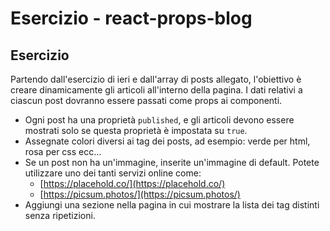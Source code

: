 # Esercizio - react-props-blog

## Esercizio

Partendo dall'esercizio di ieri e dall'array di posts allegato, l'obiettivo è creare dinamicamente gli articoli all'interno della pagina. I dati relativi a ciascun post dovranno essere passati come props ai componenti.

-   Ogni post ha una proprietà `published`, e gli articoli devono essere mostrati solo se questa proprietà è impostata su `true`.
-   Assegnate colori diversi ai tag dei posts, ad esempio: verde per html, rosa per css ecc…
-   Se un post non ha un'immagine, inserite un'immagine di default. Potete utilizzare uno dei tanti servizi online come:
    -   [https://placehold.co/](https://placehold.co/)
    -   [https://picsum.photos/](https://picsum.photos/)
-   Aggiungi una sezione nella pagina in cui mostrare la lista dei tag distinti senza ripetizioni.
